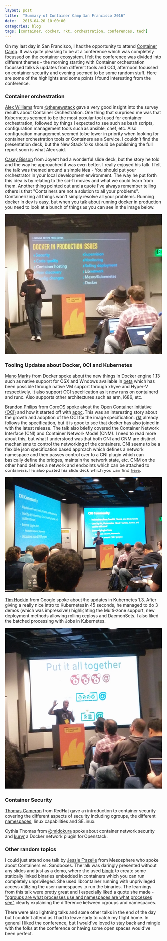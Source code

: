 ```yaml
---
layout: post
title:  "Summary of Container Camp San Francisco 2016"
date:   2016-04-20 10:00:00
categories: blog
tags: [container, docker, rkt, orchestration, conferences, tech]
---
```


On my last day in San Francisco, I had the opportunity to attend [Container Camp](https://container.camp/). It was quite pleasing to be at a conference which was completely focussed on the container ecosystem. I felt the conference was divided into different themes - the morning starting with Container orchestration focussed talks & updates from different tools and OCI, afternoon focussed on container security and evening seemed to be some random stuff. Here are some of the highlights and some points I found interesting from the conference.

### Container orchestration

[Alex Williams](https://twitter.com/alexwilliams) from [@thenewstack](https://twitter.com/thenewstack) gave a very good insight into the survey results about Container Orchestration. One thing that surprised me was that Kubernetes seemed to be the most popular tool used for container orchestration, followed by things I expected to see such as bash scripts, configuration management tools such as ansible, chef, etc. Also configuration management seemed to be lower in priority when looking for container orchestration tools or Containers as a Service. I couldn't find the presentation deck, but the New Stack folks should be publishing the full report soon is what Alex said.

[Casey Bisson](https://twitter.com/misterbisson) from Joyent had a wonderful slide deck, but the story he told and the way he approached it was even better. I really enjoyed his talk. I felt the talk was themed around a simple idea - You should put your orchestrator in your local development environment. The way he put forth this idea is by relating to the sci-fi movies and what we could learn from them. Another thing pointed out and a quote I've always remember telling others is that "Containers are not a solution to all your problems". Containerizing all things won't simply resolve all your problems. Running docker in dev is easy, but when you talk about running docker in production you need to look at a bunch of things as you can see in the image below.

![things you need in place for docker in production](/assets/2016-04-20-container-camp-sf-2016/docker-in-prod.jpg)

### Tooling Updates about Docker, OCI and Kubernetes

[Mano Marks](https://twitter.com/ManoMarks) from Docker spoke about the new things in Docker engine 1.13 such as native support for OSX and Windows available in [beta](https://beta.docker.com/) which has been possible through native VM support through xhyve and Hyper-V respectively. It also support OCI specification as it now runs on containerd and runc. Also supports other architectures such as arm, i686, etc.

[Brandon Philips](https://twitter.com/BrandonPhilips) from CoreOS spoke about the [Open Container Initiative (OCI)](https://www.opencontainers.org/) and how it started off with [appc](https://github.com/appc). This was an interesting story about the growth and adoption of the OCI for the image specification. [rkt](https://coreos.com/rkt/) already follows the specification, but it is good to see that docker has also joined in with the latest release. The talk also briefly covered the Container Network Interface (CNI) and Container Network Model (CNM). I need to read more about this, but what I understood was that both CNI and CNM are distinct mechanisms to control the networking of the containers. CNI seems to be a flexible json specification based approach which defines a network namespace and then passes control over to a CNI plugin which can basically define the bridges, maintain the network state, etc. CNM on the other hand defines a network and endpoints which can be attached to containers. He also posted his slide deck which you can find [here](https://speakerdeck.com/philips/container-standards-and-interfaces-an-update-1).

![CNI vs. CNM](/assets/2016-04-20-container-camp-sf-2016/cni-vs-cnm.jpg)

[Tim Hockin](https://twitter.com/thockin) from Google spoke about the updates in Kubernetes 1.3. After giving a really nice intro to Kubernetes in 45 seconds, he managed to do 3 demos (which was impressive!) highlighting the Multi-zone support, new deployment methods allowing rolling deploys and DaemonSets. I also liked the batched processing with Jobs in Kubernetes.

![Intro to Kubernetes](/assets/2016-04-20-container-camp-sf-2016/intro-to-kubernetes.jpg)

### Container Security

[Thomas Cameron](https://twitter.com/thomasdcameron) from RedHat gave an introduction to container security covering the different aspects of security including cgroups, the different [namespaces](https://lwn.net/Articles/531114/), linux capabilities and SELinux.

Cythia Thomas from [@midokura](https://twitter.com/midokura) spoke about container network security and [kuryr](https://github.com/openstack/kuryr) a Docker network plugin for Openstack.

### Other random topics

I could just attend one talk by [Jessie Frazelle](https://twitter.com/frazelledazzell) from Mesosphere who spoke about Containers vs. Sandboxes. The talk was daringly presented without any slides and just as a demo, where she used [binctr](https://github.com/jfrazelle/binctr) to create some statically linked binaries embedded in containers which you can run completely unprivileged. She used libcontainer running with unprivileged access utilizing the user namespaces to run the binaries. The learnings from this talk were pretty great and I especially liked a quote she made - ["cgroups are what processes use and namespaces are what processes see"](https://twitter.com/akshay_karle/status/721103156155785216) clearly explaining the difference between cgroups and namespaces.

There were also lightning talks and some other talks in the end of the day but I couldn't attend as I had to leave early to catch my flight home. In general I liked the conference, but I would've loved to stay back and mingle with the folks at the conference or having some open spaces would've been perfect.
